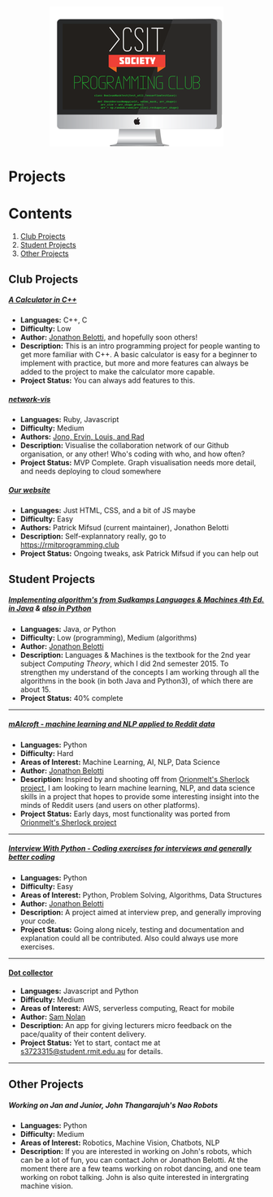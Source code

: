 <p align="center">
  <img src="images/club_logo_small.png"/>
</p>

# Projects

# Contents

1. [Club Projects](#club-projects)
2. [Student Projects](#student-projects)
3. [Other Projects](#other-projects)

## Club Projects

##### [A Calculator in C++](/calculator_c++)
- **Languages:** C++, C
- **Difficulty:** Low
- **Author:** [Jonathon Belotti](https://github.com/thundergolfer/), and hopefully soon others!
- **Description:** This is an intro programming project for people wanting to get more familiar with C++. A basic calculator is easy for a beginner to implement with practice, but more and more features can always be added to the project to make the calculator more capable.
- **Project Status:** You can always add features to this.

##### [network-vis](https://github.com/rmit-programming-club/network-vis)
- **Languages:** Ruby, Javascript
- **Difficulty:** Medium
- **Authors:** [Jono, Ervin, Louis, and Rad](https://github.com/rmit-programming-club/network-vis/graphs/contributors)
- **Description:** Visualise the collaboration network of our Github organisation, or any other! Who's coding with who, and how often?
- **Project Status:** MVP Complete. Graph visualisation needs more detail, and needs deploying to cloud somewhere

##### [Our website](https://github.com/rmit-programming-club/rmit-programming-club.github.io)
- **Languages:** Just HTML, CSS, and a bit of JS maybe
- **Difficulty:** Easy
- **Authors:** Patrick Mifsud (current maintainer), Jonathon Belotti
- **Description:** Self-explannatory really, go to https://rmitprogramming.club
- **Project Status:** Ongoing tweaks, ask Patrick Mifsud if you can help out

## Student Projects

##### [Implementing algorithm's from Sudkamps Languages & Machines 4th Ed. in Java](https://github.com/thundergolfer/sudkamp-langs-machines-java) & [also in Python](https://github.com/thundergolfer/sudkamp-langs-machines-python)
- **Languages:** Java, *or* Python
- **Difficulty:** Low (programming), Medium (algorithms)
- **Author:** [Jonathon Belotti](https://github.com/thundergolfer/)
- **Description:** Languages & Machines is the textbook for the 2nd year subject *Computing Theory*, which I did 2nd semester 2015. To strengthen my understand of the concepts I am working through all the algorithms in the book (in both Java and Python3), of which there are about 15.
- **Project Status:** 40% complete

----

##### [mAIcroft - machine learning and NLP applied to Reddit data](https://github.com/thundergolfer/mAIcroft)
- **Languages:** Python
- **Difficulty:** Hard
- **Areas of Interest:** Machine Learning, AI, NLP, Data Science
- **Author:** [Jonathon Belotti](https://github.com/thundergolfer/)
- **Description:** Inspired by and shooting off from [Orionmelt's Sherlock project](https://github.com/orionmelt/sherlock), I am looking to learn machine learning, NLP, and data science skills in a project that hopes to provide some interesting insight into the minds of Reddit users (and users on other platforms).
- **Project Status:** Early days, most functionality was ported from [Orionmelt's Sherlock project](https://github.com/orionmelt/sherlock)

----

##### [Interview With Python - Coding exercises for interviews and generally better coding](https://github.com/thundergolfer/interview-with-python)
- **Languages:** Python
- **Difficulty:** Easy
- **Areas of Interest:** Python, Problem Solving, Algorithms, Data Structures
- **Author:** [Jonathon Belotti](https://github.com/thundergolfer/)
- **Description:** A project aimed at interview prep, and generally improving your code.
- **Project Status:** Going along nicely, testing and documentation and explanation could all be contributed. Also could always use more exercises.

----

#### [Dot collector](https://github.com/Hazelfire/DotCollector)
- **Languages:** Javascript and Python
- **Difficulty:** Medium
- **Areas of Interest:** AWS, serverless computing, React for mobile
- **Author:** [Sam Nolan](https://github.com/Hazelfire/)
- **Description:** An app for giving lecturers micro feedback on the pace/quality of their content delivery.
- **Project Status:** Yet to start, contact me at s3723315@student.rmit.edu.au for details.

----
## Other Projects

##### Working on Jan and Junior, John Thangarajuh's Nao Robots
- **Languages:** Python
- **Difficulty:** Medium
- **Areas of Interest:** Robotics, Machine Vision, Chatbots, NLP
- **Description:** If you are interested in working on John's robots, which can be a lot of fun, you can contact John or Jonathon Belotti. At the moment there are a few teams working on robot dancing, and one team working on robot talking. John is also quite interested in intergrating machine vision.
